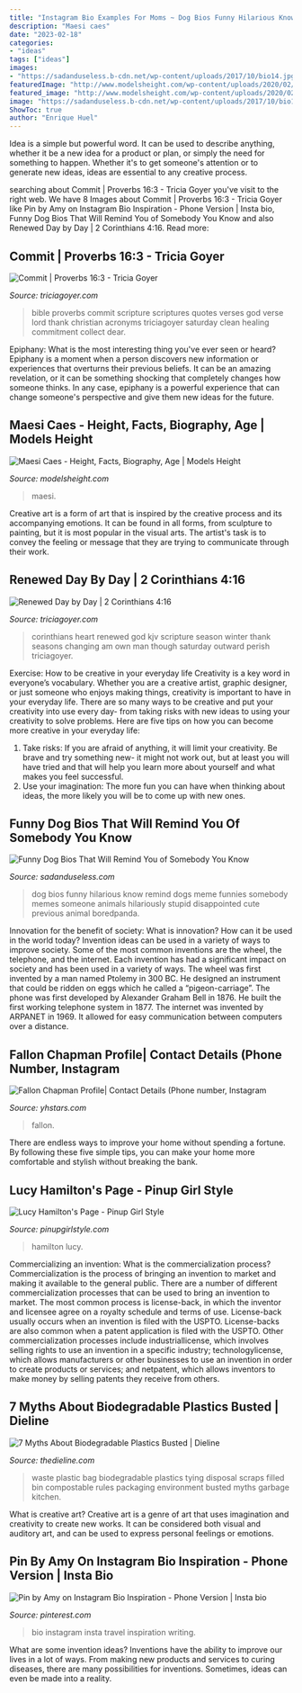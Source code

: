 ```yaml
---
title: "Instagram Bio Examples For Moms ~ Dog Bios Funny Hilarious Know Remind Dogs Meme Funnies Somebody Memes Someone Animals Hilariously Stupid Disappointed Cute Previous Animal Boredpanda"
description: "Maesi caes"
date: "2023-02-18"
categories:
- "ideas"
tags: ["ideas"]
images:
- "https://sadanduseless.b-cdn.net/wp-content/uploads/2017/10/bio14.jpg"
featuredImage: "http://www.modelsheight.com/wp-content/uploads/2020/02/Maesi-Caes.jpg"
featured_image: "http://www.modelsheight.com/wp-content/uploads/2020/02/Maesi-Caes.jpg"
image: "https://sadanduseless.b-cdn.net/wp-content/uploads/2017/10/bio14.jpg"
ShowToc: true
author: "Enrique Huel"
---
```



Idea is a simple but powerful word. It can be used to describe anything, whether it be a new idea for a product or plan, or simply the need for something to happen. Whether it's to get someone's attention or to generate new ideas, ideas are essential to any creative process.

	

		
searching about Commit | Proverbs 16:3 - Tricia Goyer you've visit to the right web. We have 8 Images about Commit | Proverbs 16:3 - Tricia Goyer like Pin by Amy on Instagram Bio Inspiration - Phone Version | Insta bio, Funny Dog Bios That Will Remind You of Somebody You Know and also Renewed Day by Day | 2 Corinthians 4:16. Read more:
		
    
## Commit | Proverbs 16:3 - Tricia Goyer

<img loading=lazy src="http://triciagoyer.com/wp-content/uploads/2015/06/commit.png" onerror="this.onerror=null;this.src='https://tse3.mm.bing.net/th?id=OIP.jRn6x0QD3qmUS764jFlXbwHaKE&amp;pid=15.1';" alt="Commit | Proverbs 16:3 - Tricia Goyer">

_Source: triciagoyer.com_

>bible proverbs commit scripture scriptures quotes verses god verse lord thank christian acronyms triciagoyer saturday clean healing commitment collect dear. 

	

Epiphany: What is the most interesting thing you've ever seen or heard?
Epiphany is a moment when a person discovers new information or experiences that overturns their previous beliefs. It can be an amazing revelation, or it can be something shocking that completely changes how someone thinks. In any case, epiphany is a powerful experience that can change someone's perspective and give them new ideas for the future.

    
## Maesi Caes - Height, Facts, Biography, Age | Models Height

<img loading=lazy src="http://www.modelsheight.com/wp-content/uploads/2020/02/Maesi-Caes.jpg" onerror="this.onerror=null;this.src='https://tse4.mm.bing.net/th?id=OIP.AIC7A7Ed0eskm7s3352bVAHaEU&amp;pid=15.1';" alt="Maesi Caes - Height, Facts, Biography, Age | Models Height">

_Source: modelsheight.com_

>maesi. 

	

Creative art is a form of art that is inspired by the creative process and its accompanying emotions. It can be found in all forms, from sculpture to painting, but it is most popular in the visual arts. The artist's task is to convey the feeling or message that they are trying to communicate through their work.

    
## Renewed Day By Day | 2 Corinthians 4:16

<img loading=lazy src="http://triciagoyer.com/wp-content/uploads/2015/03/2-corinthians-4.jpg" onerror="this.onerror=null;this.src='https://tse1.mm.bing.net/th?id=OIP.YlaN75j1ISZFmFjbKi7NkQHaKE&amp;pid=15.1';" alt="Renewed Day by Day | 2 Corinthians 4:16">

_Source: triciagoyer.com_

>corinthians heart renewed god kjv scripture season winter thank seasons changing am own man though saturday outward perish triciagoyer. 

	

Exercise: How to be creative in your everyday life
Creativity is a key word in everyone’s vocabulary. Whether you are a creative artist, graphic designer, or just someone who enjoys making things, creativity is important to have in your everyday life. There are so many ways to be creative and put your creativity into use every day- from taking risks with new ideas to using your creativity to solve problems. Here are five tips on how you can become more creative in your everyday life: 
1. Take risks: If you are afraid of anything, it will limit your creativity. Be brave and try something new- it might not work out, but at least you will have tried and that will help you learn more about yourself and what makes you feel successful. 
2. Use your imagination: The more fun you can have when thinking about ideas, the more likely you will be to come up with new ones.

    
## Funny Dog Bios That Will Remind You Of Somebody You Know

<img loading=lazy src="https://sadanduseless.b-cdn.net/wp-content/uploads/2017/10/bio14.jpg" onerror="this.onerror=null;this.src='https://tse4.mm.bing.net/th?id=OIP.NrHtNZ_mIfzAIhmqIagdzQHaMQ&amp;pid=15.1';" alt="Funny Dog Bios That Will Remind You of Somebody You Know">

_Source: sadanduseless.com_

>dog bios funny hilarious know remind dogs meme funnies somebody memes someone animals hilariously stupid disappointed cute previous animal boredpanda. 

	

Innovation for the benefit of society: What is innovation? How can it be used in the world today?
Invention ideas can be used in a variety of ways to improve society. Some of the most common inventions are the wheel, the telephone, and the internet. Each invention has had a significant impact on society and has been used in a variety of ways. The wheel was first invented by a man named Ptolemy in 300 BC. He designed an instrument that could be ridden on eggs which he called a “pigeon-carriage”. The phone was first developed by Alexander Graham Bell in 1876. He built the first working telephone system in 1877. The internet was invented by ARPANET in 1969. It allowed for easy communication between computers over a distance.

    
## Fallon Chapman Profile| Contact Details (Phone Number, Instagram

<img loading=lazy src="https://yhstars.com/wp-content/uploads/2020/10/Fallon-Chapman.jpg" onerror="this.onerror=null;this.src='https://tse2.mm.bing.net/th?id=OIP.yZeMCuKlxqZQ4-XP6ByRbwAAAA&amp;pid=15.1';" alt="Fallon Chapman Profile| Contact Details (Phone number, Instagram">

_Source: yhstars.com_

>fallon. 

	

There are endless ways to improve your home without spending a fortune. By following these five simple tips, you can make your home more comfortable and stylish without breaking the bank.

    
## Lucy Hamilton&#039;s Page - Pinup Girl Style

<img loading=lazy src="http://storage.ning.com/topology/rest/1.0/file/get/2214091378?profile=RESIZE_710x&amp;width=183&amp;height=183&amp;crop=1:1" onerror="this.onerror=null;this.src='https://tse3.mm.bing.net/th?id=OIP.hgud5hSopJxs_oFB4qKePgHaHa&amp;pid=15.1';" alt="Lucy Hamilton&#039;s Page - Pinup Girl Style">

_Source: pinupgirlstyle.com_

>hamilton lucy. 

	

Commercializing an invention: What is the commercialization process?
Commercialization is the process of bringing an invention to market and making it available to the general public. There are a number of different commercialization processes that can be used to bring an invention to market. The most common process is license-back, in which the inventor and licensee agree on a royalty schedule and terms of use. License-back usually occurs when an invention is filed with the USPTO. License-backs are also common when a patent application is filed with the USPTO. Other commercialization processes include industriallicense, which involves selling rights to use an invention in a specific industry; technologylicense, which allows manufacturers or other businesses to use an invention in order to create products or services; and netpatent, which allows inventors to make money by selling patents they receive from others.

    
## 7 Myths About Biodegradable Plastics Busted | Dieline

<img loading=lazy src="https://ucarecdn.com/f49d6a34-267c-4445-bc1e-a9fcc07a1275/" onerror="this.onerror=null;this.src='https://tse4.mm.bing.net/th?id=OIP.KNkeJS5Na4aNfV_J7bvdOQHaE8&amp;pid=15.1';" alt="7 Myths About Biodegradable Plastics Busted | Dieline">

_Source: thedieline.com_

>waste plastic bag biodegradable plastics tying disposal scraps filled bin compostable rules packaging environment busted myths garbage kitchen. 

	

What is creative art?
Creative art is a genre of art that uses imagination and creativity to create new works. It can be considered both visual and auditory art, and can be used to express personal feelings or emotions.

    
## Pin By Amy On Instagram Bio Inspiration - Phone Version | Insta Bio

<img loading=lazy src="https://i.pinimg.com/736x/f8/f4/0e/f8f40eaf31c6c006b0aab93484f96db5.jpg" onerror="this.onerror=null;this.src='https://tse4.mm.bing.net/th?id=OIP.qd-eOaqE30vDrChIadkLWwHaNJ&amp;pid=15.1';" alt="Pin by Amy on Instagram Bio Inspiration - Phone Version | Insta bio">

_Source: pinterest.com_

>bio instagram insta travel inspiration writing. 

	

What are some invention ideas?
Inventions have the ability to improve our lives in a lot of ways. From making new products and services to curing diseases, there are many possibilities for inventions. Sometimes, ideas can even be made into a reality.

